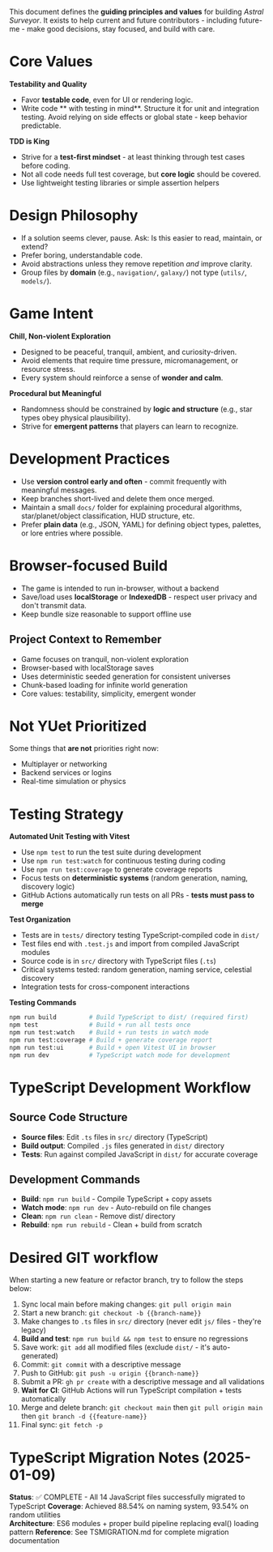 This document defines the **guiding principles and values** for building _Astral Surveyor_.
It exists to help current and future contributors - including future-me - make good decisions, stay focused, and build with care.

# Core Values
**Testability and Quality**
* Favor **testable code**, even for UI or rendering logic.
* Write code ** with testing in mind**.  Structure it for unit and integration testing.
Avoid relying on side effects or global state - keep behavior predictable.

**TDD is King**
* Strive for a **test-first mindset** - at least thinking through test cases before coding.
* Not all code needs full test coverage, but **core logic** should be covered.
* Use lightweight testing libraries or simple assertion helpers

# Design Philosophy 
* If a solution seems clever, pause.  Ask:  Is this easier to read, maintain, or extend?
* Prefer boring, understandable code.
* Avoid abstractions unless they remove repetition _and_ improve clarity.
* Group files by **domain** (e.g., `navigation/`, `galaxy/`) not type (`utils/`, `models/`).

# Game Intent
**Chill, Non-violent Exploration**
* Designed to be peaceful, tranquil, ambient, and curiosity-driven.
* Avoid elements that require time pressure, micromanagement, or resource stress.
* Every system should reinforce a sense of **wonder and calm**.

**Procedural but Meaningful**
* Randomness should be constrained by **logic and structure** (e.g., star types obey physical plausibility).
* Strive for **emergent patterns** that players can learn to recognize.

# Development Practices
* Use **version control early and often** - commit frequently with meaningful messages.
* Keep branches short-lived and delete them once merged.
* Maintain a small `docs/` folder for explaining procedural algorithms, star/planet/object classification, HUD structure, etc.
* Prefer **plain data** (e.g., JSON, YAML) for defining object types, palettes, or lore entries where possible.

# Browser-focused Build
* The game is intended to run in-browser, without a backend
* Save/load uses **localStorage** or **IndexedDB** - respect user privacy and don't transmit data.
* Keep bundle size reasonable to support offline use

## Project Context to Remember
- Game focuses on tranquil, non-violent exploration
- Browser-based with localStorage saves
- Uses deterministic seeded generation for consistent universes
- Chunk-based loading for infinite world generation
- Core values: testability, simplicity, emergent wonder

# Not YUet Prioritized 
Some things that **are not** priorities right now:
* Multiplayer or networking
* Backend services or logins
* Real-time simulation or physics 

# Testing Strategy
**Automated Unit Testing with Vitest**
* Use `npm test` to run the test suite during development
* Use `npm run test:watch` for continuous testing during coding
* Use `npm run test:coverage` to generate coverage reports
* Focus tests on **deterministic systems** (random generation, naming, discovery logic)
* GitHub Actions automatically run tests on all PRs - **tests must pass to merge**

**Test Organization**
* Tests are in `tests/` directory testing TypeScript-compiled code in `dist/`
* Test files end with `.test.js` and import from compiled JavaScript modules
* Source code is in `src/` directory with TypeScript files (`.ts`)
* Critical systems tested: random generation, naming service, celestial discovery
* Integration tests for cross-component interactions

**Testing Commands**
```bash
npm run build         # Build TypeScript to dist/ (required first)
npm test              # Build + run all tests once  
npm run test:watch    # Build + run tests in watch mode
npm run test:coverage # Build + generate coverage report
npm run test:ui       # Build + open Vitest UI in browser
npm run dev           # TypeScript watch mode for development
```

# TypeScript Development Workflow

## Source Code Structure
* **Source files**: Edit `.ts` files in `src/` directory (TypeScript)
* **Build output**: Compiled `.js` files generated in `dist/` directory  
* **Tests**: Run against compiled JavaScript in `dist/` for accurate coverage

## Development Commands
* **Build**: `npm run build` - Compile TypeScript + copy assets
* **Watch mode**: `npm run dev` - Auto-rebuild on file changes
* **Clean**: `npm run clean` - Remove dist/ directory
* **Rebuild**: `npm run rebuild` - Clean + build from scratch

# Desired GIT workflow
When starting a new feature or refactor branch, try to follow the steps below:
1. Sync local main before making changes: `git pull origin main`
2. Start a new branch: `git checkout -b {{branch-name}}`
3. Make changes to `.ts` files in `src/` directory (never edit `js/` files - they're legacy)
4. **Build and test**: `npm run build && npm test` to ensure no regressions
5. Save work: `git add` all modified files (exclude `dist/` - it's auto-generated)
6. Commit: `git commit` with a descriptive message
7. Push to GitHub: `git push -u origin {{branch-name}}`
8. Submit a PR: `gh pr create` with a descriptive message and all validations
9. **Wait for CI**: GitHub Actions will run TypeScript compilation + tests automatically
10. Merge and delete branch: `git checkout main` then `git pull origin main` then `git branch -d {{feature-name}}`
11. Final sync: `git fetch -p`

# TypeScript Migration Notes (2025-01-09)
**Status**: ✅ COMPLETE - All 14 JavaScript files successfully migrated to TypeScript
**Coverage**: Achieved 88.54% on naming system, 93.54% on random utilities  
**Architecture**: ES6 modules + proper build pipeline replacing eval() loading pattern
**Reference**: See TSMIGRATION.md for complete migration documentation